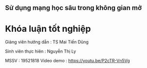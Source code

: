 
## Sử dụng mạng học sâu trong không gian mở

# Khóa luận tốt nghiệp

Giảng viên hướng dẫn : TS Mai Tiến Dũng

Sinh viên thực hiên : Nguyễn Thị Ly

MSSV : 19521818 
Video demo : https://youtu.be/P2cTR-Vn5Vg

